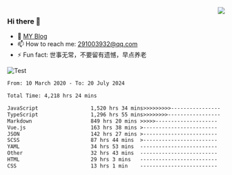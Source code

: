 <img align='right' src='https://github-readme-stats.vercel.app/api?username=niaogege&show_icons=true&theme=radical'/>

### Hi there 👋

- 🌱 [MY Blog](https://bythewayer.com/)
- 📫 How to reach me: 291003932@qq.com
- ⚡ Fun fact:  世事无常，不要留有遗憾，早点养老

![Test](https://github-readme-stats.vercel.app/api/top-langs/?username=niaogege&layout=compact)

<!--START_SECTION:waka-->

```txt
From: 10 March 2020 - To: 20 July 2024

Total Time: 4,218 hrs 24 mins

JavaScript                 1,520 hrs 34 mins>>>>>>>>>----------------   36.05 %
TypeScript                 1,296 hrs 55 mins>>>>>>>>-----------------   30.74 %
Markdown                   849 hrs 20 mins >>>>>--------------------   20.13 %
Vue.js                     163 hrs 38 mins >------------------------   03.88 %
JSON                       142 hrs 27 mins >------------------------   03.38 %
SCSS                       87 hrs 44 mins  >------------------------   02.08 %
YAML                       34 hrs 53 mins  -------------------------   00.83 %
Other                      32 hrs 43 mins  -------------------------   00.78 %
HTML                       29 hrs 3 mins   -------------------------   00.69 %
CSS                        13 hrs 1 min    -------------------------   00.31 %
```

<!--END_SECTION:waka-->
